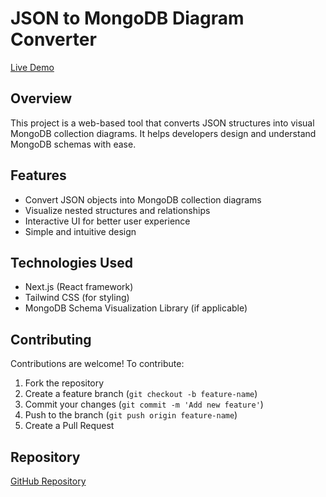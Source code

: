 # JSON to MongoDB Diagram Converter

[Live Demo](https://mongo-collection-editor.jabzazad.com)

## Overview
This project is a web-based tool that converts JSON structures into visual MongoDB collection diagrams. It helps developers design and understand MongoDB schemas with ease.

## Features
- Convert JSON objects into MongoDB collection diagrams
- Visualize nested structures and relationships
- Interactive UI for better user experience
- Simple and intuitive design

## Technologies Used
- Next.js (React framework)
- Tailwind CSS (for styling)
- MongoDB Schema Visualization Library (if applicable)

## Contributing
Contributions are welcome! To contribute:
1. Fork the repository
2. Create a feature branch (`git checkout -b feature-name`)
3. Commit your changes (`git commit -m 'Add new feature'`)
4. Push to the branch (`git push origin feature-name`)
5. Create a Pull Request


## Repository
[GitHub Repository](https://github.com/jabzazad/mongo-collection-editor)

